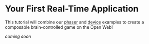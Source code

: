 # Your First Real-Time Application
This tutorial will combine our [phaser](../examples/phaser.md) and [device](../examples/device.md) examples to create a composable brain-controlled game on the Open Web!

*coming soon*